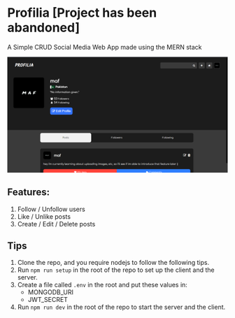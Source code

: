 # Profilia [Project has been abandoned]
A Simple CRUD Social Media Web App made using the MERN stack

![profilia image](https://raw.githubusercontent.com/mafgit/Profilia/master/profilia.PNG)

## Features:
1) Follow / Unfollow users
1) Like / Unlike posts
1) Create / Edit / Delete posts

## Tips
1) Clone the repo, and you require nodejs to follow the following tips.
1) Run `npm run setup` in the root of the repo to set up the client and the server.
1) Create a file called `.env` in the root and put these values in:
    - MONGODB_URI
    - JWT_SECRET
1) Run `npm run dev` in the root of the repo to start the server and the client.
